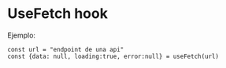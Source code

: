 # UseFetch hook 

Ejemplo: 
```
const url = "endpoint de una api"
const {data: null, loading:true, error:null} = useFetch(url)
```